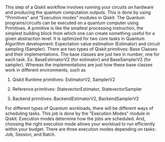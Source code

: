 This step of a Qiskit workflow involves running your circuits on hardware and producing the quantum computation outputs. This is done by using "Primitives" and "Execution modes" modules in Qiskit.
The Quantum programs/circuits can be executed on a quantum computer using Primitives.
A primitive is like the smallest processing instruction, the simplest building block from which one can create something useful for a given abstraction level.
It is optimized for two core tasks in Quantum Algorithm development: Expectation value estimation (Estimator) and circuit sampling (Sampler).
There are two types of Qiskit primitives: Base Classes and their implementations. The base classes are just two in number, one for each task.
Ex: BaseEstimatorV2 (for estimator) and BaseSamplerV2 (for sampler).
Whereas the implementations are just how these base classes work in different environments, such as

1. Qiskit Runtime primitives: EstimatorV2, SamplerV2

2. Reference primitives: StatevectorEstimator, StatevectorSampler

3. Backend primitives: BackendEstimatorV2, BackendSamplerV2


For different types of Quantum workloads, there will be different ways of scheduling tasks. This job is done by the "Execution Modes" module in Qiskit. Execution modes determine how the jobs are scheduled. And, choosing the right execution mode allows your workload to run efficiently within your budget. 
There are three execution modes depending on tasks: Job, Session, and Batch.
